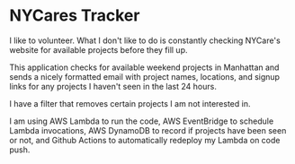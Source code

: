 # NYCares Tracker

I like to volunteer. What I don't like to do is constantly checking NYCare's website for available projects before they fill up.

This application checks for available weekend projects in Manhattan and sends a nicely formatted email
with project names, locations, and signup links for any projects I haven't seen in the last 24 hours.

I have a filter that removes certain projects I am not interested in.

I am using AWS Lambda to run the code, AWS EventBridge to schedule Lambda invocations, AWS DynamoDB to record if projects have been seen or not, and Github Actions to automatically redeploy my Lambda on code push.
